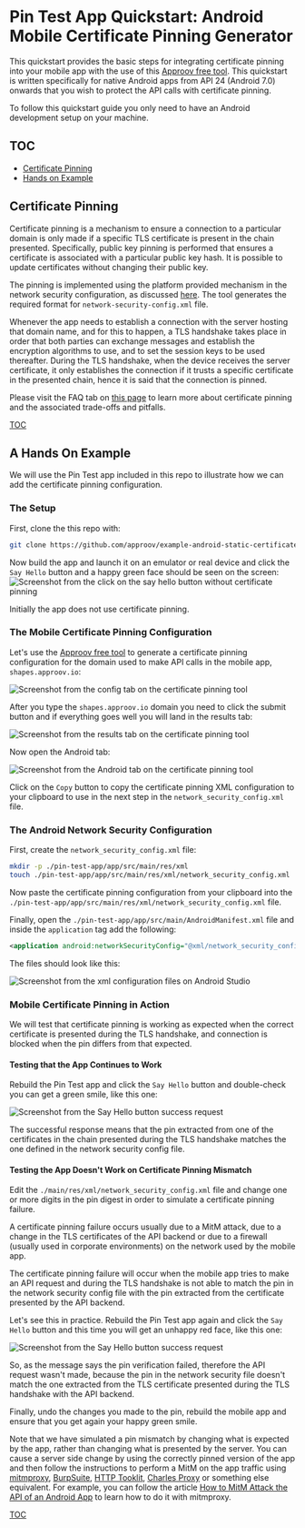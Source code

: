 # Pin Test App Quickstart: Android Mobile Certificate Pinning Generator

This quickstart provides the basic steps for integrating certificate pinning into your mobile app with the use of this [Approov free tool](https://approov.io/tools/static-pinning). This quickstart is written specifically for native Android apps from API 24 (Android 7.0) onwards that you wish to protect the API calls with certificate pinning.

To follow this quickstart guide you only need to have an Android development setup on your machine.


## TOC

* [Certificate Pinning](#certificate-pinning)
* [Hands on Example](#a-hands-on-example)


## Certificate Pinning

Certificate pinning is a mechanism to ensure a connection to a particular domain is only made if a specific TLS certificate is present in the chain presented. Specifically, public key pinning is performed that ensures a certificate is associated with a particular public key hash. It is possible to update certificates without changing their public key.

The pinning is implemented using the platform provided mechanism in the network security configuration, as discussed [here](https://developer.android.com/training/articles/security-config#CertificatePinning). The tool generates the required format for `network-security-config.xml` file.

Whenever the app needs to establish a connection with the server hosting that domain name, and for this to happen, a TLS handshake takes place in order that both parties can exchange messages and establish the encryption algorithms to use, and to set the session keys to be used thereafter. During the TLS handshake, when the device receives the server certificate, it only establishes the connection if it trusts a specific certificate in the presented chain, hence it is said that the connection is pinned.

Please visit the FAQ tab on [this page](https://approov.io/tools/static-pinning) to learn more about certificate pinning and the associated trade-offs and pitfalls.

[TOC](#toc)


## A Hands On Example

We will use the Pin Test app included in this repo to illustrate how we can add the certificate pinning configuration.

### The Setup

First, clone the this repo with:

```bash
git clone https://github.com/approov/example-android-static-certificate-pinning.git
```

Now build the app and launch it on an emulator or real device and click the `Say Hello` button and a happy green face should be seen on the screen:
![Screenshot from the click on the say hello button without certificate pinning](./readme-images/say-hello-success-without-certificate-pinning.png)

Initially the app does not use certificate pinning.


### The Mobile Certificate Pinning Configuration

Let's use the [Approov free tool](https://approov.io/tools/static-pinning) to generate a certificate pinning configuration for the domain used to make API calls in the mobile app, `shapes.approov.io`:

![Screenshot from the config tab on the certificate pinning tool](./readme-images/certificate-pinning-tool-config-tab.png)

After you type the `shapes.approov.io` domain you need to click the submit button and if everything goes well you will land in the results tab:

![Screenshot from the results tab on the certificate pinning tool](./readme-images/certificate-pinning-tool-results-tab.png)

Now open the Android tab:

![Screenshot from the Android tab on the certificate pinning tool](./readme-images/certificate-pinning-tool-android-tab.png)

Click on the `Copy` button to copy the certificate pinning XML configuration to your clipboard to use in the next step in the `network_security_config.xml` file.


### The Android Network Security Configuration

First, create the `network_security_config.xml` file:

```bash
mkdir -p ./pin-test-app/app/src/main/res/xml
touch ./pin-test-app/app/src/main/res/xml/network_security_config.xml
```

Now paste the certificate pinning configuration from your clipboard into the `./pin-test-app/app/src/main/res/xml/network_security_config.xml` file.

Finally, open the `./pin-test-app/app/src/main/AndroidManifest.xml` file and inside the `application` tag add the following:

```xml
<application android:networkSecurityConfig="@xml/network_security_config"/>

```

The files should look like this:

![Screenshot from the xml configuration files on Android Studio](./readme-images/android-configuration-files.png)

### Mobile Certificate Pinning in Action

We will test that certificate pinning is working as expected when the correct certificate is presented during the TLS handshake, and connection is blocked when the pin differs from that expected.

#### Testing that the App Continues to Work

Rebuild the Pin Test app and click the `Say Hello` button and double-check you can get a green smile, like this one:

![Screenshot from the Say Hello button success request ](./readme-images/say-hello-certificate-pinning-success.png)

The successful response means that the pin extracted from one of the certificates in the chain presented during the TLS handshake matches the one defined in the network security config file.

#### Testing the App Doesn't Work on Certificate Pinning Mismatch

Edit the `./main/res/xml/network_security_config.xml` file and change one or more digits in the pin digest in order to simulate a certificate pinning failure.

A certificate pinning failure occurs usually due to a MitM attack, due to a change in the TLS certificates of the API backend or due to a firewall (usually used in corporate environments) on the network used by the mobile app.

The certificate pinning failure will occur when the mobile app tries to make an API request and during the TLS handshake is not able to match the pin in the network security config file with the pin extracted from the certificate presented by the API backend.

Let's see this in practice. Rebuild the Pin Test app again and click the `Say Hello` button and this time you will get an unhappy red face, like this one:

![Screenshot from the Say Hello button success request ](./readme-images/say-hello-certificate-pinning-failure.png)

So, as the message says the pin verification failed, therefore the API request wasn't made, because the pin in the network security file doesn't match the one extracted from the TLS certificate presented during the TLS handshake with the API backend.

Finally, undo the changes you made to the pin, rebuild the mobile app and ensure that you get again your happy green smile.

Note that we have simulated a pin mismatch by changing what is expected by the app, rather than changing what is presented by the server. You can cause a server side change by using the correctly pinned version of the app and then follow the instructions to perform a MitM on the app traffic using [mitmproxy](https://mitmproxy.org/), [BurpSuite](https://portswigger.net/burp), [HTTP Tooklit](https://httptoolkit.tech/), [Charles Proxy](https://www.charlesproxy.com/) or something else equivalent. For example, you can follow the article [How to MitM Attack the API of an Android App](https://blog.approov.io/how-to-mitm-attack-the-api-of-an-android-app) to learn how to do it with mitmproxy.

[TOC](#toc)
